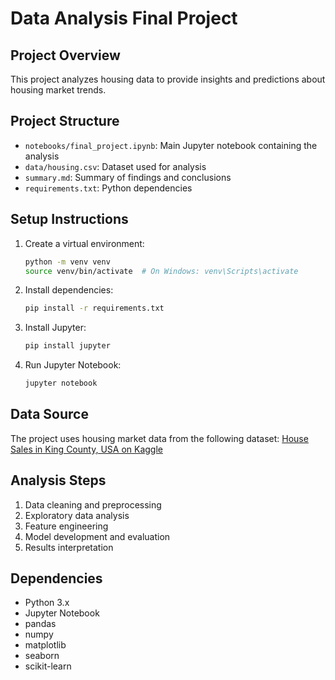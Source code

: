 # Data Analysis Final Project

## Project Overview
This project analyzes housing data to provide insights and predictions about housing market trends.

## Project Structure
- `notebooks/final_project.ipynb`: Main Jupyter notebook containing the analysis
- `data/housing.csv`: Dataset used for analysis
- `summary.md`: Summary of findings and conclusions
- `requirements.txt`: Python dependencies

## Setup Instructions
1. Create a virtual environment:
   ```bash
   python -m venv venv
   source venv/bin/activate  # On Windows: venv\Scripts\activate
   ```

2. Install dependencies:
   ```bash
   pip install -r requirements.txt
   ```

3. Install Jupyter:
   ```bash
   pip install jupyter
   ```

4. Run Jupyter Notebook:
   ```bash
   jupyter notebook
   ```

## Data Source
The project uses housing market data from the following dataset: [House Sales in King County, USA on Kaggle](https://www.kaggle.com/datasets/harlfoxem/housesalesprediction)

## Analysis Steps
1. Data cleaning and preprocessing
2. Exploratory data analysis
3. Feature engineering
4. Model development and evaluation
5. Results interpretation

## Dependencies
- Python 3.x
- Jupyter Notebook
- pandas
- numpy
- matplotlib
- seaborn
- scikit-learn
  
